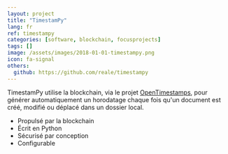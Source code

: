 ```yaml
---
layout: project
title: "TimestamPy"
lang: fr
ref: timestampy
categories: [software, blockchain, focusprojects]
tags: []
image: /assets/images/2018-01-01-timestampy.png
icon: fa-signal
others:
  github: https://github.com/reale/timestampy
---
```


TimestamPy utilise la blockchain, via le projet [OpenTimestamps](https://opentimestamps.org/), pour générer automatiquement un horodatage chaque fois qu'un document est créé, modifié ou déplacé dans un dossier local.

- Propulsé par la blockchain
- Écrit en Python
- Sécurisé par conception
- Configurable
